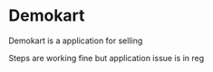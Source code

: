 # Demokart
Demokart is a application for selling

Steps are working fine but application issue is in reg
